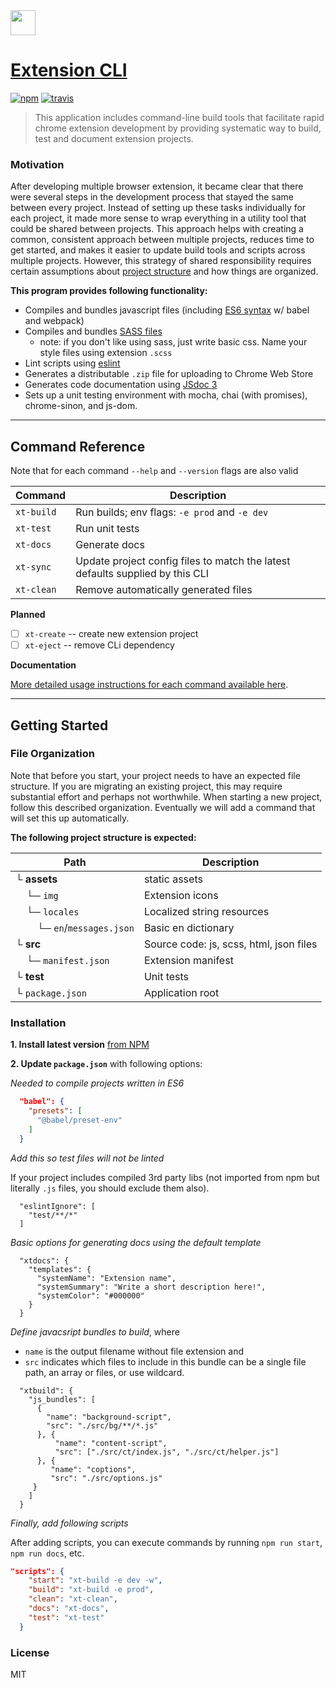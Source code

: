 <img src='https://raw.githubusercontent.com/MobileFirstLLC/extension-cli/master/assets/img/128x128.png' alt='' width="40" /> 

# [Extension CLI](https://github.com/MobileFirstLLC/extension-cli)

[![npm](https://img.shields.io/npm/v/extension-cli)](https://www.npmjs.com/package/extension-cli)
[![travis](https://img.shields.io/travis/mobilefirstllc/extension-cli)](https://travis-ci.org/MobileFirstLLC/extension-cli)

> This application includes command-line build tools that facilitate rapid chrome extension development by providing
systematic way to build, test and document extension projects.


### Motivation

After developing multiple browser extension, it became clear that there were several steps in the development process that stayed the same between every project. Instead of setting up these tasks individually for each project, it made more sense to wrap everything in a utility tool that could be shared between projects. This approach helps with creating a common, consistent approach between multiple projects, reduces time to get started, and makes it easier to update build tools and scripts across multiple projects. However, this strategy of shared responsibility requires certain assumptions about [project structure](#file-organization) and how things are organized.


**This program provides following functionality:**

- Compiles and bundles javascript files (including [ES6 syntax](http://es6-features.org/) w/ babel and webpack)
- Compiles and bundles [SASS files](https://sass-lang.com/guide)
    - note: if you don't like using sass, just write basic css. Name your style files using extension `.scss`
- Lint scripts using [eslint](https://eslint.org/)    
- Generates a distributable `.zip` file for uploading to Chrome Web Store
- Generates code documentation using [JSdoc 3](https://jsdoc.app/about-getting-started.html)     
- Sets up a unit testing environment with mocha, chai (with promises), chrome-sinon, and js-dom.

---


## Command Reference

Note that for each command `--help` and `--version` flags are also valid

Command | Description
--- | ---
`xt-build` | Run builds; env flags: `-e prod` and `-e dev`
`xt-test` | Run unit tests
`xt-docs` | Generate docs
`xt-sync` | Update project config files to match the latest defaults supplied by this CLI
`xt-clean` | Remove automatically generated files

**Planned**

- [ ] `xt-create` -- create new extension project
- [ ] `xt-eject` -- remove CLi dependency

**Documentation**

[More detailed usage instructions for each command available here](https://mobilefirstllc.github.io/extension-cli/list_namespace.html).

---

## Getting Started

### File Organization

Note that before you start, your project needs to have an expected file structure. If you are migrating an existing project, this may require substantial effort and perhaps not worthwhile. When starting a new project, follow this described organization. Eventually we will add a command that will set this up automatically.

**The following project structure is expected:**

Path | Description
--- | ---
└ **assets** |  static assets
&nbsp; &nbsp; └─ `img` | Extension icons
&nbsp; &nbsp; └─ `locales` | Localized string resources
&nbsp; &nbsp; &nbsp; &nbsp; └─ `en`/`messages.json` | Basic en dictionary
└ **src** | Source code: js, scss, html, json files
&nbsp; &nbsp; └─ `manifest.json` | Extension manifest 
└ **test** | Unit tests
└ `package.json` | Application root

### Installation

**1. Install latest version** [from NPM](https://www.npmjs.com/package/extension-cli)

**2. Update `package.json`** with following options:

*Needed to compile projects written in ES6* 

```json
  "babel": {
    "presets": [
      "@babel/preset-env"
    ]
  }
```

*Add this so test files will not be linted*

If your project includes compiled 3rd party libs (not imported from npm but literally `.js` files, you should exclude them also).

```  
  "eslintIgnore": [
    "test/**/*"
  ]
```

*Basic options for generating docs using the default template*

```  
  "xtdocs": {
    "templates": {
      "systemName": "Extension name",
      "systemSummary": "Write a short description here!",
      "systemColor": "#000000"
    }
  }
```

*Define javacsript bundles to build*, where 
- `name` is the output filename without file extension and 
- `src` indicates which files to include in this bundle can be a single file path, an array or files, or use wildcard.

```
  "xtbuild": {
    "js_bundles": [
      {
        "name": "background-script",
        "src": "./src/bg/**/*.js"
      }, {
          "name": "content-script",
          "src": ["./src/ct/index.js", "./src/ct/helper.js"]
      }, {
         "name": "coptions",
         "src": "./src/options.js"
     }
    ]
  }
```

*Finally, add following scripts* 

After adding scripts, you can execute commands by running `npm run start`, `npm run docs`, etc.

```json
"scripts": {
    "start": "xt-build -e dev -w",
    "build": "xt-build -e prod",
    "clean": "xt-clean",
    "docs": "xt-docs",
    "test": "xt-test"
  }
```


### License 

MIT

